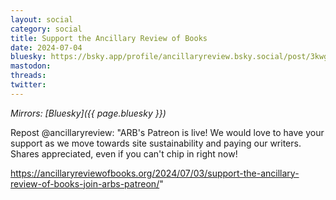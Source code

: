 ```yaml
---
layout: social
category: social
title: Support the Ancillary Review of Books
date: 2024-07-04
bluesky: https://bsky.app/profile/ancillaryreview.bsky.social/post/3kwg5o44hcw2u
mastodon:
threads:
twitter:
---
```


*Mirrors: [Bluesky]({{ page.bluesky }})*

Repost @ancillaryreview: "ARB's Patreon is live! We would love to have your support as we move towards site sustainability and paying our writers. Shares appreciated, even if you can't chip in right now!

<https://ancillaryreviewofbooks.org/2024/07/03/support-the-ancillary-review-of-books-join-arbs-patreon/>"
